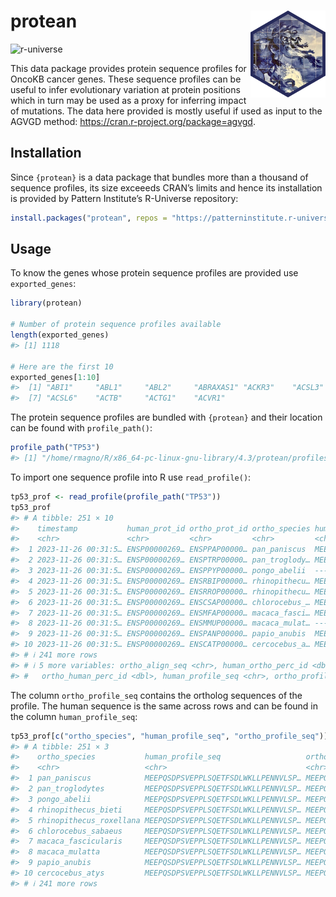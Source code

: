 
<!-- README.md is generated from README.Rmd. Please edit that file -->

# protean <img src="man/figures/logo.svg" align="right" height="139" />

<!-- badges: start -->

![r-universe](https://patterninstitute.r-universe.dev/badges/protean)
<!-- badges: end -->

This data package provides protein sequence profiles for OncoKB cancer
genes. These sequence profiles can be useful to infer evolutionary
variation at protein positions which in turn may be used as a proxy for
inferring impact of mutations. The data here provided is mostly useful
if used as input to the AGVGD method:
<https://cran.r-project.org/package=agvgd>.

## Installation

Since `{protean}` is a data package that bundles more than a thousand of
sequence profiles, its size exceeeds CRAN’s limits and hence its
installation is provided by Pattern Institute’s R-Universe repository:

``` r
install.packages("protean", repos = "https://patterninstitute.r-universe.dev")
```

## Usage

To know the genes whose protein sequence profiles are provided use
`exported_genes`:

``` r
library(protean)

# Number of protein sequence profiles available
length(exported_genes)
#> [1] 1118

# Here are the first 10
exported_genes[1:10]
#>  [1] "ABI1"     "ABL1"     "ABL2"     "ABRAXAS1" "ACKR3"    "ACSL3"   
#>  [7] "ACSL6"    "ACTB"     "ACTG1"    "ACVR1"
```

The protein sequence profiles are bundled with `{protean}` and their
location can be found with `profile_path()`:

``` r
profile_path("TP53")
#> [1] "/home/rmagno/R/x86_64-pc-linux-gnu-library/4.3/protean/profiles/TP53.csv.gz"
```

To import one sequence profile into R use `read_profile()`:

``` r
tp53_prof <- read_profile(profile_path("TP53"))
tp53_prof
#> # A tibble: 251 × 10
#>    timestamp           human_prot_id ortho_prot_id ortho_species human_align_seq
#>    <chr>               <chr>         <chr>         <chr>         <chr>          
#>  1 2023-11-26 00:31:5… ENSP00000269… ENSPPAP00000… pan_paniscus  MEEPQSDPSVEPPL…
#>  2 2023-11-26 00:31:5… ENSP00000269… ENSPTRP00000… pan_troglody… MEEPQSDPSVEPPL…
#>  3 2023-11-26 00:31:5… ENSP00000269… ENSPPYP00000… pongo_abelii  --------------…
#>  4 2023-11-26 00:31:5… ENSP00000269… ENSRBIP00000… rhinopithecu… MEEPQSDPSVEPPL…
#>  5 2023-11-26 00:31:5… ENSP00000269… ENSRROP00000… rhinopithecu… MEEPQSDPSVEPPL…
#>  6 2023-11-26 00:31:5… ENSP00000269… ENSCSAP00000… chlorocebus_… MEEPQSDPSVEPPL…
#>  7 2023-11-26 00:31:5… ENSP00000269… ENSMFAP00000… macaca_fasci… MEEPQSDPSVEPPL…
#>  8 2023-11-26 00:31:5… ENSP00000269… ENSMMUP00000… macaca_mulat… --------------…
#>  9 2023-11-26 00:31:5… ENSP00000269… ENSPANP00000… papio_anubis  MEEPQSDPSVEPPL…
#> 10 2023-11-26 00:31:5… ENSP00000269… ENSCATP00000… cercocebus_a… MEEPQSDPSVEPPL…
#> # ℹ 241 more rows
#> # ℹ 5 more variables: ortho_align_seq <chr>, human_ortho_perc_id <dbl>,
#> #   ortho_human_perc_id <dbl>, human_profile_seq <chr>, ortho_profile_seq <chr>
```

The column `ortho_profile_seq` contains the ortholog sequences of the
profile. The human sequence is the same across rows and can be found in
the column `human_profile_seq`:

``` r
tp53_prof[c("ortho_species", "human_profile_seq", "ortho_profile_seq")]
#> # A tibble: 251 × 3
#>    ortho_species           human_profile_seq                   ortho_profile_seq
#>    <chr>                   <chr>                               <chr>            
#>  1 pan_paniscus            MEEPQSDPSVEPPLSQETFSDLWKLLPENNVLSP… MEEPQSDPSVEPPLSQ…
#>  2 pan_troglodytes         MEEPQSDPSVEPPLSQETFSDLWKLLPENNVLSP… MEEPQSDPSVEPPLSQ…
#>  3 pongo_abelii            MEEPQSDPSVEPPLSQETFSDLWKLLPENNVLSP… MEEPQSDPSVEPPLSQ…
#>  4 rhinopithecus_bieti     MEEPQSDPSVEPPLSQETFSDLWKLLPENNVLSP… MEEPQSDPSIEPPLSQ…
#>  5 rhinopithecus_roxellana MEEPQSDPSVEPPLSQETFSDLWKLLPENNVLSP… MEEPQSDPSIEPPLSQ…
#>  6 chlorocebus_sabaeus     MEEPQSDPSVEPPLSQETFSDLWKLLPENNVLSP… MEEPQSDPSIEPPLSQ…
#>  7 macaca_fascicularis     MEEPQSDPSVEPPLSQETFSDLWKLLPENNVLSP… MEEPQSDPSIEPPLSQ…
#>  8 macaca_mulatta          MEEPQSDPSVEPPLSQETFSDLWKLLPENNVLSP… MEEPQSDPSIEPPLSQ…
#>  9 papio_anubis            MEEPQSDPSVEPPLSQETFSDLWKLLPENNVLSP… MEEPQSDPSIEPPLSQ…
#> 10 cercocebus_atys         MEEPQSDPSVEPPLSQETFSDLWKLLPENNVLSP… MEEPQSDPSIEPPLRQ…
#> # ℹ 241 more rows
```
